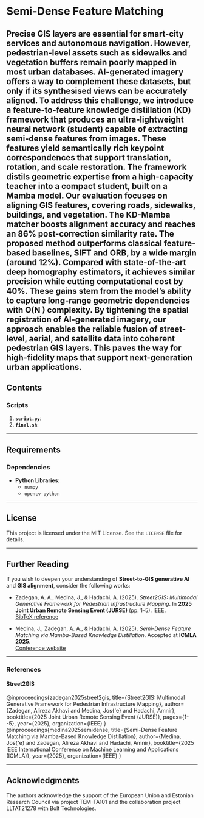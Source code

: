 # Semi-Dense Feature Matching

Precise GIS layers are essential for smart-city services and autonomous navigation. However, pedestrian-level assets such as sidewalks and vegetation buffers remain poorly mapped in most urban databases. AI-generated imagery offers a way to complement these datasets, but only if its synthesised views can be accurately aligned. To address this challenge, we introduce a feature-to-feature knowledge distillation (KD) framework that produces an ultra-lightweight neural network (student) capable of extracting semi-dense features from images. These features yield semantically rich keypoint correspondences that support translation, rotation, and scale restoration. The framework distils geometric expertise from a high-capacity teacher into a compact student, built on a Mamba model. Our evaluation focuses on aligning GIS features, covering roads, sidewalks, buildings, and vegetation. The KD-Mamba matcher boosts alignment accuracy and reaches an 86% post-correction similarity rate. The proposed method outperforms classical feature-based baselines, SIFT and ORB, by a wide margin (around 12%). Compared with state-of-the-art deep homography estimators, it achieves similar precision while cutting computational cost by 40%. These gains stem from the model’s ability to capture long-range geometric dependencies with O(N ) complexity. By tightening the spatial registration of AI-generated imagery, our approach enables the reliable fusion of street-level, aerial, and satellite data into coherent pedestrian GIS layers. This paves the way for high-fidelity maps that support next-generation urban applications.
---

## **Contents**

### **Scripts**

1. **`script.py`**:
2. **`final.sh`**:
---

## **Requirements**

### **Dependencies**

- **Python Libraries**:
  - `numpy`
  - `opencv-python`
---
## **License**

This project is licensed under the MIT License. See the `LICENSE` file for details.

---
## Further Reading

If you wish to deepen your understanding of **Street-to-GIS generative AI** and **GIS alignment**, consider the following works:

- Zadegan, A. A., Medina, J., & Hadachi, A. (2025). *Street2GIS: Multimodal Generative Framework for Pedestrian Infrastructure Mapping*. In **2025 Joint Urban Remote Sensing Event (JURSE)** (pp. 1–5). IEEE.  
  [BibTeX reference](#bibtex-street2gis)

- Medina, J., Zadegan, A. A., & Hadachi, A. (2025). *Semi-Dense Feature Matching via Mamba-Based Knowledge Distillation*. Accepted at **ICMLA 2025**.  
  [Conference website](https://www.icmla-conference.org/icmla25/)  

---

### References

#### Street2GIS
@inproceedings{zadegan2025street2gis,
  title={Street2GIS: Multimodal Generative Framework for Pedestrian Infrastructure Mapping},
  author={Zadegan, Alireza Akhavi and Medina, Jos{\'e} and Hadachi, Amnir},
  booktitle={2025 Joint Urban Remote Sensing Event (JURSE)},
  pages={1--5},
  year={2025},
  organization={IEEE}
}
@inproceedings{medina2025semidense,
  title={Semi-Dense Feature Matching via Mamba-Based Knowledge Distillation},
  author={Medina, Jos{\'e} and Zadegan, Alireza Akhavi and Hadachi, Amnir},
  booktitle={2025 IEEE International Conference on Machine Learning and Applications (ICMLA)},
  year={2025},
  organization={IEEE}
}


---

## **Acknowledgments**

The authors acknowledge the support of the European Union and Estonian Research Council via project TEM-TA101 and the collaboration project LLTAT21278 with Bolt Technologies.


